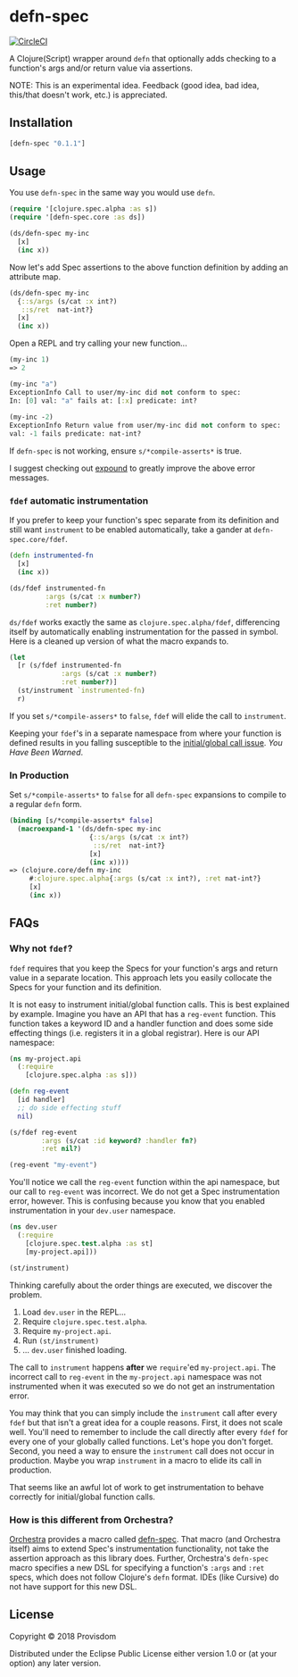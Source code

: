 # defn-spec

[![CircleCI](https://circleci.com/gh/Provisdom/defn-spec.svg?style=svg)](https://circleci.com/gh/Provisdom/defn-spec)

A Clojure(Script) wrapper around `defn` that optionally adds checking to a 
function's args and/or return value via assertions.

NOTE: This is an experimental idea. Feedback (good idea, bad idea, this/that 
doesn't work, etc.) is appreciated.

## Installation

[](dependency)
```clojure
[defn-spec "0.1.1"]
```
[](/dependency)


## Usage

You use `defn-spec` in the same way you would use `defn`. 

```clojure
(require '[clojure.spec.alpha :as s])
(require '[defn-spec.core :as ds])

(ds/defn-spec my-inc
  [x]
  (inc x))
```

Now let's add Spec assertions to the above function definition by adding an
attribute map.

```clojure
(ds/defn-spec my-inc
  {::s/args (s/cat :x int?)
   ::s/ret  nat-int?}
  [x]
  (inc x))
```

Open a REPL and try calling your new function...

```clojure
(my-inc 1)
=> 2

(my-inc "a")
ExceptionInfo Call to user/my-inc did not conform to spec:
In: [0] val: "a" fails at: [:x] predicate: int?
  
(my-inc -2)
ExceptionInfo Return value from user/my-inc did not conform to spec:
val: -1 fails predicate: nat-int?
```

If `defn-spec` is not working, ensure `s/*compile-asserts*` is true.

I suggest checking out [expound](https://github.com/bhb/expound) to greatly improve
the above error messages.

### `fdef` automatic instrumentation

If you prefer to keep your function's spec separate from its definition and still
want `instrument` to be enabled automatically, take a gander at `defn-spec.core/fdef`.

```clojure
(defn instrumented-fn
  [x]
  (inc x))

(ds/fdef instrumented-fn
         :args (s/cat :x number?)
         :ret number?)
```

`ds/fdef` works exactly the same as `clojure.spec.alpha/fdef`, differencing itself
by automatically enabling instrumentation for the passed in symbol. Here is a 
cleaned up version of what the macro expands to.

```clojure
(let
  [r (s/fdef instrumented-fn
             :args (s/cat :x number?)
             :ret number?)]
  (st/instrument `instrumented-fn)
  r)
```

If you set `s/*compile-assers*` to `false`, `fdef` will elide the call to `instrument`.

Keeping your `fdef`'s in a separate namespace from where your function is defined
results in you falling susceptible to the [initial/global call issue](#why-not-fdef).
_You Have Been Warned_.

### In Production

Set `s/*compile-asserts*` to `false` for all `defn-spec` expansions to compile to
a regular `defn` form.

```clojure
(binding [s/*compile-asserts* false]
  (macroexpand-1 '(ds/defn-spec my-inc
                    {::s/args (s/cat :x int?)
                     ::s/ret  nat-int?}
                    [x]
                    (inc x))))
=> (clojure.core/defn my-inc 
     #:clojure.spec.alpha{:args (s/cat :x int?), :ret nat-int?} 
     [x] 
     (inc x))
```

## FAQs

### Why not `fdef`?

`fdef` requires that you keep the Specs for your function's args and return value
in a separate location. This approach lets you easily collocate the Specs for your 
function and its definition.

It is not easy to instrument initial/global function calls. This is best explained
by example. Imagine you have an API that has a `reg-event` function. This function 
takes a keyword ID and a handler function and does some side effecting things 
(i.e. registers it in a global registrar). Here is our API namespace: 

```clojure
(ns my-project.api
  (:require
    [clojure.spec.alpha :as s]))

(defn reg-event
  [id handler]
  ;; do side effecting stuff
  nil)

(s/fdef reg-event
        :args (s/cat :id keyword? :handler fn?)
        :ret nil?)

(reg-event "my-event")
```

You'll notice we call the `reg-event` function within the api namespace, but our
call to `reg-event` was incorrect. We do not get a Spec instrumentation error, 
however. This is confusing because you know that you enabled instrumentation
in your `dev.user` namespace.

```clojure
(ns dev.user
  (:require
    [clojure.spec.test.alpha :as st]
    [my-project.api]))

(st/instrument)
```

Thinking carefully about the order things are executed, we discover the problem.

1. Load `dev.user` in the REPL...
2. Require `clojure.spec.test.alpha`.
3. Require `my-project.api`.
4. Run `(st/instrument)`
5. ... `dev.user` finished loading.

The call to `instrument` happens **after** we `require`'ed `my-project.api`.
The incorrect call to `reg-event` in the `my-project.api` namespace was not 
instrumented when it was executed so we do not get an instrumentation error.

You may think that you can simply include the `instrument` call after every `fdef`
but that isn't a great idea for a couple reasons. First, it does not scale well.
You'll need to remember to include the call directly after every `fdef` for every
one of your globally called functions. Let's hope you don't forget. Second, you
need a way to ensure the `instrument` call does not occur in production. Maybe
you wrap `instrument` in a macro to elide its call in production. 

That seems like an awful lot of work to get instrumentation to behave correctly 
for initial/global function calls. 

### How is this different from Orchestra?

[Orchestra](https://github.com/jeaye/orchestra) provides a macro called 
[defn-spec](https://github.com/jeaye/orchestra#defn-spec). That macro (and Orchestra
itself) aims to extend Spec's instrumentation functionality, not take the assertion
approach as this library does. Further, Orchestra's `defn-spec` macro specifies
a new DSL for specifying a function's `:args` and `:ret` specs, which does not 
follow Clojure's `defn` format. IDEs (like Cursive) do not have support for this
new DSL.

## License

Copyright © 2018 Provisdom

Distributed under the Eclipse Public License either version 1.0 or (at
your option) any later version.
